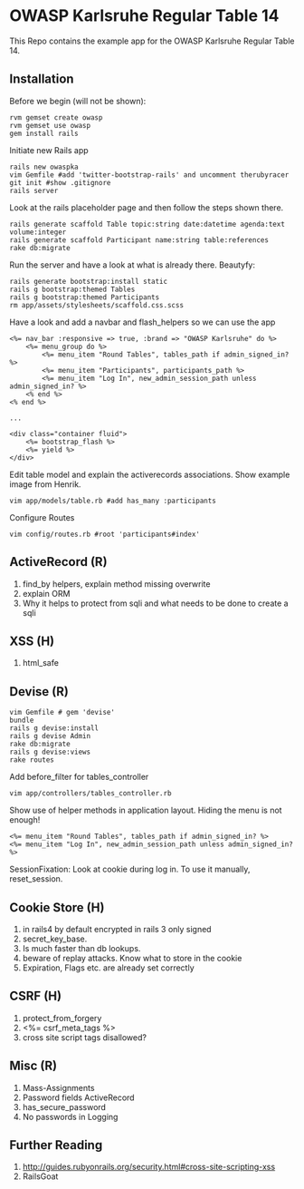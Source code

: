 

OWASP Karlsruhe Regular Table 14
======================

This Repo contains the example app for the OWASP Karlsruhe Regular Table 14.

Installation
------------

Before we begin (will not be shown): 

    rvm gemset create owasp
    rvm gemset use owasp
    gem install rails

Initiate new Rails app

    rails new owaspka
    vim Gemfile #add 'twitter-bootstrap-rails' and uncomment therubyracer
    git init #show .gitignore
    rails server

Look at the rails placeholder page and then follow the steps shown there.

    rails generate scaffold Table topic:string date:datetime agenda:text volume:integer
    rails generate scaffold Participant name:string table:references
    rake db:migrate

Run the server and have a look at what is already there. Beautyfy:
		
	rails generate bootstrap:install static
	rails g bootstrap:themed Tables
	rails g bootstrap:themed Participants
	rm app/assets/stylesheets/scaffold.css.scss

Have a look and add a navbar and flash_helpers so we can use the app

    <%= nav_bar :responsive => true, :brand => "OWASP Karlsruhe" do %>
        <%= menu_group do %>
            <%= menu_item "Round Tables", tables_path if admin_signed_in? %>
            <%= menu_item "Participants", participants_path %>
            <%= menu_item "Log In", new_admin_session_path unless admin_signed_in? %>        
        <% end %>
    <% end %>

    ...

    <div class="container fluid">
        <%= bootstrap_flash %>
        <%= yield %>
    </div>

Edit table model and explain the activerecords associations. Show example image from Henrik.

    vim app/models/table.rb #add has_many :participants

Configure Routes

    vim config/routes.rb #root 'participants#index'


ActiveRecord (R)
----------------

 1. find_by helpers, explain method missing overwrite
 2. explain ORM 
 3. Why it helps to protect from sqli and what needs to be done to create a sqli

XSS (H)
-------

 1. html_safe

Devise (R)
-----------

    vim Gemfile # gem 'devise'
    bundle
    rails g devise:install
    rails g devise Admin
    rake db:migrate
    rails g devise:views
    rake routes

Add before_filter for tables_controller

    vim app/controllers/tables_controller.rb

Show use of helper methods in application layout. Hiding the menu is not enough!

    <%= menu_item "Round Tables", tables_path if admin_signed_in? %>
    <%= menu_item "Log In", new_admin_session_path unless admin_signed_in? %>        

SessionFixation: Look at cookie during log in. To use it manually, reset_session.


Cookie Store (H)
------------

 1. in rails4 by default encrypted in rails 3 only signed
 2. secret_key_base. 
 3. Is much faster than db lookups.
 4. beware of replay attacks. Know what to store in the cookie 	
 5. Expiration, Flags etc. are already set correctly

CSRF (H)
--------

 1. protect_from_forgery 	
 2.   <%= csrf_meta_tags %>
 3. cross site script tags disallowed?

Misc (R)
--------

 1. Mass-Assignments 
 2. Password fields ActiveRecord 
 3. has_secure_password 
 4. No passwords in Logging

Further Reading
---------------
 1. http://guides.rubyonrails.org/security.html#cross-site-scripting-xss
 2. RailsGoat

